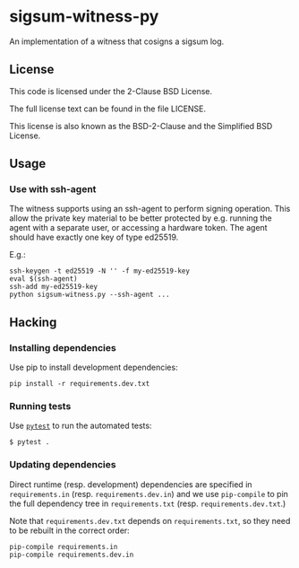# sigsum-witness-py
An implementation of a witness that cosigns a sigsum log.

## License

This code is licensed under the 2-Clause BSD License.

The full license text can be found in the file LICENSE.

This license is also known as the BSD-2-Clause and the Simplified BSD
License.


## Usage

### Use with ssh-agent

The witness supports using an ssh-agent to perform signing operation.  This
allow the private key material to be better protected by e.g. running the agent
with a separate user, or accessing a hardware token. The agent should have
exactly one key of type ed25519.

E.g.:
```
ssh-keygen -t ed25519 -N '' -f my-ed25519-key
eval $(ssh-agent)
ssh-add my-ed25519-key
python sigsum-witness.py --ssh-agent ...
```

## Hacking

### Installing dependencies

Use pip to install development dependencies:

```
pip install -r requirements.dev.txt
```


### Running tests

Use [`pytest`](https://docs.pytest.org/) to run the automated tests:

```
$ pytest .
```

### Updating dependencies

Direct runtime (resp. development) dependencies are specified in
`requirements.in` (resp. `requirements.dev.in`) and we use `pip-compile` to pin
the full dependency tree in `requirements.txt` (resp. `requirements.dev.txt`.)

Note that `requirements.dev.txt` depends on `requirements.txt`, so they need to
be rebuilt in the correct order:

```
pip-compile requirements.in
pip-compile requirements.dev.in
```

